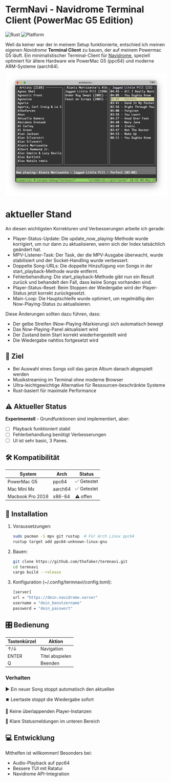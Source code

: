 # TermNavi - Navidrome Terminal Client (PowerMac G5 Edition)

![Rust](https://img.shields.io/badge/Rust-1.70+-orange)
![Platform](https://img.shields.io/badge/Platform-ppc64%20%7C%20aarch64-lightgrey)

Weil da keiner war der in meinem Setup funktionierte, entschied ich meinen eigenen *Navidrome* **Terminal Client** zu bauen, der auf meinem Powermac G5 läuft. Ein minimalistischer Terminal-Client für [Navidrome](https://www.navidrome.org/), speziell optimiert für ältere Hardware wie PowerMac G5 (ppc64) und moderne ARM-Systeme (aarch64).

![TermNavi Terminal Navidrome Client](termnavi.png)

# aktueller Stand

An diesen wichtigsten Korrekturen und Verbesserungen arbeite ich gerade:

* Player-Status-Update: Die update_now_playing-Methode wurde korrigiert, um nur dann zu aktualisieren, wenn sich der Index tatsächlich geändert hat.
* MPV-Listener-Task: Der Task, der die MPV-Ausgabe überwacht, wurde stabilisiert und der Socket-Handling wurde verbessert.
* Doppelte Song-URLs: Die doppelte Hinzufügung von Songs in der start_playback-Methode wurde entfernt.
* Fehlerbehandlung: Die start_playback-Methode gibt nun ein Result zurück und behandelt den Fall, dass keine Songs vorhanden sind.
* Player-Status-Reset: Beim Stoppen der Wiedergabe wird der Player-Status jetzt korrekt zurückgesetzt.
* Main-Loop: Die Hauptschleife wurde optimiert, um regelmäßig den Now-Playing-Status zu aktualisieren.

Diese Änderungen sollten dazu führen, dass:

* Der gelbe Streifen (Now-Playing-Markierung) sich automatisch bewegt
* Das Now-Playing-Panel aktualisiert wird
* Der Zustand beim Start korrekt wiederhergestellt wird
* Die Wiedergabe nahtlos fortgesetzt wird

## 🎯 Ziel
- Bei Auswahl eines Songs soll das ganze Album danach abgespielt werden
- Musikstreaming im Terminal ohne moderne Browser
- Ultra-leichtgewichtige Alternative für Ressourcen-beschränkte Systeme
- Rust-basiert für maximale Performance

## ⚠️ Aktueller Status
**Experimentell** - Grundfunktionen sind implementiert, aber:
- [ ] Playback funktioniert stabil
- [ ] Fehlerbehandlung benötigt Verbesserungen
- [ ] UI ist sehr basic, 3 Panes.

## 🛠️ Kompatibilität
| System       | Arch     | Status      |
|--------------|----------|-------------|
| PowerMac G5  | ppc64    | ✅ Getestet |
| Mac Mini Mx  | aarch64  | ✅ Getestet |
| Macbook Pro 2016  | x86-64  | ⚠️ offen |

## 🚀 Installation
1. Voraussetzungen:
   ```bash
   sudo pacman -S mpv git rustup  # Für Arch Linux ppc64
   rustup target add ppc64-unknown-linux-gnu

2. Bauen:
	```bash
	git clone https://github.com/thafaker/termnavi.git
	cd termnavi
	cargo build --release

3. Konfiguration (~/.config/termnavi/config.toml):
	```bash
	[server]
	url = "https://dein.navidrome.server"
	username = "dein_benutzername"
	password = "dein_passwort"

## 🎛️ Bedienung

Tastenkürzel  |	Aktion  		 |
---------|-------------------------------|
↑/↓	 |	Navigation		 |
ENTER |	Titel abspielen		 |
Q	 |	Beenden			 |

### Verhalten
▶️ Ein neuer Song stoppt automatisch den aktuellen

⏹️ Leertaste stoppt die Wiedergabe sofort

🚫 Keine überlappenden Player-Instanzen

📡 Klare Statusmeldungen im unteren Bereich

## 💻 Entwicklung

Mithelfen ist willkommen! Besonders bei:

* Audio-Playback auf ppc64
* Bessere TUI mit Ratatui
* Navidrome API-Integration
